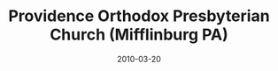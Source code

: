 ---
date: &id001 2010-03-20
end_date: null
location:
  address: 325 Market Street
  city: Mifflinburg
  state: PA
minister:
- end: 2010-01-01
  name: Stephen Payson
  start: 2007-01-01
  type: Organizing Pastor
- end: 2015-01-01
  name: Stephen Payson
  start: 2010-01-01
  type: Pastor
- end: null
  name: Christopher Pose
  start: 2016-01-01
  type: Pastor
ministers:
- Stephen Payson
- Stephen Payson
- Christopher Pose
name: Providence Orthodox Presbyterian Church
names:
- end: 2010-03-20
  name: Providence Orthodox Presbyterian Chapel
  start: 2006-01-29
- end: null
  name: Providence Orthodox Presbyterian Church
  start: 2010-03-20
origination_date: *id001
raw_data: "PA    Mifflinburg\n\nProvidence Orthodox Presbyterian Chapel  (January\
  \ 29, 2006\u2013March 20, 2010)\nProvidence Orthodox Presbyterian Church (March\
  \ 20, 2010\u2013 )\n325 Market Street\nOrg. Pastor: Stephen Payson, 2007\u201310\n\
  Pastors: Stephen Payson, 2010\u201315\nChristopher Pose, 2016\u2013"
received_from: null
states:
- PA
status:
  active: true
  end_date: null
  reason: null
  received_from: null
  withdrawal_to: null
title: Providence Orthodox Presbyterian Church (Mifflinburg PA)
year_established:
- 2010

---